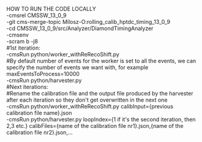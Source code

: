 HOW TO RUN THE CODE LOCALLY\
-cmsrel CMSSW_13_0_9\
-git cms-merge-topic Milosz-O:rolling_calib_hptdc_timing_13_0_9\
-cd CMSSW_13_0_9/src/Analyzer/DiamondTimingAnalyzer\
-cmsenv\
-scram b -j8\
#1st iteration:\
-cmsRun python/worker_withReRecoShift.py\
#By default number of events for the worker is set to all the events, we can specify the number of events we want with, for example maxEventsToProcess=10000\
-cmsRun python/harvester.py\
#Next iterations:\
#Rename the calibration file and the output file produced by the harvester after each iteration so they don't get overwritten in the next one\
-cmsRun python/worker_withReRecoShift.py calibInput={previous calibration file name}.json\
-cmsRun python/harvester.py loopIndex={1 if it's the second iteration, then 2,3 etc.} calibFiles={name of the calibration file nr1}.json,{name of the calibration file nr2}.json,...

